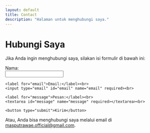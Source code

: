 ```yaml
---
layout: default
title: Contact
description: "Halaman untuk menghubungi saya."
---
```


# Hubungi Saya

Jika Anda ingin menghubungi saya, silakan isi formulir di bawah ini:

<form action="https://formspree.io/f/xanynnvg" method="POST">
    <label for="name">Nama:</label><br>
    <input type="text" id="name" name="name" required><br>
    
    <label for="email">Email:</label><br>
    <input type="email" id="email" name="email" required><br>
    
    <label for="message">Pesan:</label><br>
    <textarea id="message" name="message" required></textarea><br>
    
    <button type="submit">Kirim</button>
</form>

<p>Atau, Anda bisa menghubungi saya melalui email di <a href="mailto: masputrawae.official@gmail.com">masputrawae.official@gmail.com</a>.</p>
